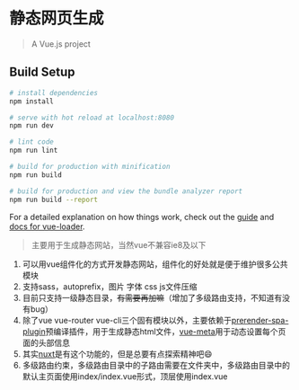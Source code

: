 # 静态网页生成

> A Vue.js project

## Build Setup

``` bash
# install dependencies
npm install

# serve with hot reload at localhost:8080
npm run dev

# lint code
npm run lint

# build for production with minification
npm run build

# build for production and view the bundle analyzer report
npm run build --report
```

For a detailed explanation on how things work, check out the [guide](http://vuejs-templates.github.io/webpack/) and [docs for vue-loader](http://vuejs.github.io/vue-loader).

> 主要用于生成静态网站，当然vue不兼容ie8及以下
1. 可以用vue组件化的方式开发静态网站，组件化的好处就是便于维护很多公共模块
2. 支持sass，autoprefix，图片 字体 css js文件压缩
3. 目前只支持一级静态目录，~~有需要再加嘛~~（增加了多级路由支持，不知道有没有bug）
4. 除了vue vue-router vue-cli三个固有模块以外，主要依赖于[prerender-spa-plugin](https://github.com/chrisvfritz/prerender-spa-plugin)预编译插件，用于生成静态html文件，[vue-meta](https://github.com/declandewet/vue-meta)用于动态设置每个页面的头部信息
5. 其实[nuxt](https://zh.nuxtjs.org/guide/commands)是有这个功能的，但是总要有点探索精神吧😄
6. 多级路由约束，多级路由目录中的子路由需要在文件夹中，多级路由目录中的默认主页面使用index/index.vue形式，顶层使用index.vue
